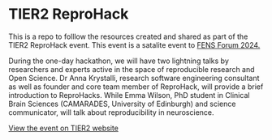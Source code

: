# TIER2 ReproHack

This is a repo to folllow the resources created and shared as part of the TIER2 ReproHack event. This event is a satalite event to [FENS Forum 2024.](https://fensforum.org/)

During the one-day hackathon, we will have two lightning talks by researchers and experts active in the space of reproducible research and Open Science. Dr Anna Krystalli, research software engineering consultant as well as founder and core team member of ReproHack, will provide a brief introduction to ReproHacks. While Emma Wilson, PhD student in Clinical Brain Sciences (CAMARADES, University of Edinburgh) and science communicator, will talk about reproducibility in neuroscience.

[View the event on TIER2 website](https://tier2-project.eu/events/tier2-reproducibility-hackathon-fens-forum-2024)
